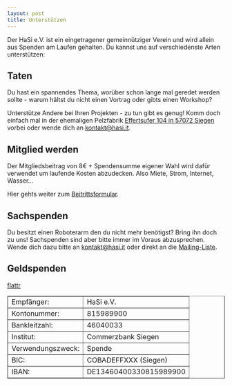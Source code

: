 ```yaml
---
layout: post
title: Unterstützen
---
```

Der HaSi e.V. ist ein eingetragener gemeinnütziger Verein und wird allein aus Spenden am Laufen gehalten. Du kannst uns auf verschiedenste Arten unterstützen:

## Taten
Du hast ein spannendes Thema, worüber schon lange mal geredet werden sollte - warum hältst du nicht einen Vortrag oder gibts einen Workshop?

Unterstütze Andere bei Ihren Projekten - zu tun gibt es genug!
Komm doch einfach mal in der ehemaligen Pelzfabrik [Effertsufer 104 in 57072 Siegen](http://www.openstreetmap.org/?lat=50.869065&lon=8.003988&zoom=18&layers=M) vorbei oder wende dich an <a href="mailto:kontakt@hasi.it">kontakt@hasi.it</a>.

## Mitglied werden

Der Mitgliedsbeitrag von 8€ + Spendensumme eigener Wahl wird dafür verwendet um laufende Kosten abzudecken. Also Miete, Strom, Internet, Wasser…

Hier gehts weiter zum <a href="http://hasi.it/wiki/images/f/f7/Beitrittsformular.pdf" target="_blank">Beitrittsformular</a>.  

## Sachspenden

Du besitzt einen Roboterarm den du nicht mehr benötigst? Bring ihn doch zu uns!
Sachspenden sind aber bitte immer im Voraus abzusprechen. Wende dich dazu bitte an <a href="mailto:kontakt@hasi.it">kontakt@hasi.it</a> oder direkt an die [Mailing-Liste](http://hasi.it/wiki/Mailingliste). 


## Geldspenden

<a href="https://www.flattr.com/profile/h42i" target="_blank"><i class="flattr"></i>flattr</a>

<table border="1">
    <tr>
        <td>Empfänger:</td>
        <td>HaSi e.V.</td>
    </tr>
    <tr>
        <td>Kontonummer:</td>
        <td>815989900</td>
    </tr>
        <tr>
        <td>Bankleitzahl:</td>
        <td>46040033</td>
    </tr>
        <tr>
        <td>Institut:</td>
        <td>Commerzbank Siegen</td>
    </tr>
        <tr>
        <td>Verwendungszweck:</td>
        <td>Spende</td>
    </tr>
        <tr>
        <td>BIC:</td>
        <td>COBADEFFXXX (Siegen)</td>
    </tr>
        <tr>
        <td>IBAN:</td>
        <td>DE13460400330815989900</td>
    </tr>
</table>

  



